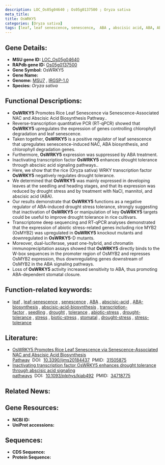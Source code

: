 ```yaml
---
description: LOC_Os05g04640 ; Os05g0137500 ; Oryza sativa
meta_title:
title: OsWRKY5
categories: [Oryza sativa]
tags: [leaf, leaf senescence, senescence,  ABA , abscisic acid, ABA, ABA biosynthesis, abscisic acid biosynthesis, transcription factor, seedling, drought, tolerance, abiotic stress, drought tolerance, stress, biotic stress, stomatal, drought stress, stress tolerance]
---
```


## Gene Details:
- **MSU gene ID:** [LOC_Os05g04640](http://rice.uga.edu/cgi-bin/ORF_infopage.cgi?orf=LOC_Os05g04640)  
- **RAPdb gene ID:** [Os05g0137500](https://rapdb.dna.affrc.go.jp/locus/?name=Os05g0137500)  
- **Gene Symbol:** OsWRKY5
- **Gene Name:**
- **Genome:**  [MSU7](http://rice.uga.edu/)&nbsp;,&nbsp;[IRGSP-1.0](https://rapdb.dna.affrc.go.jp/download/irgsp1.html)
- **Species:** *Oryza sativa*

## Functional Descriptions:
   - **OsWRKY5** Promotes Rice Leaf Senescence via Senescence-Associated NAC and Abscisic Acid Biosynthesis Pathway..
   - Reverse-transcription quantitative PCR (RT-qPCR) showed that **OsWRKY5** upregulates the expression of genes controlling chlorophyll degradation and leaf senescence.
   - Taken together, **OsWRKY5** is a positive regulator of leaf senescence that upregulates senescence-induced NAC, ABA biosynthesis, and chlorophyll degradation genes.
   - Furthermore, **OsWRKY5** expression was suppressed by ABA treatment.
   - Inactivating transcription factor **OsWRKY5** enhances drought tolerance through abscisic acid signaling pathways..
   - Here, we show that the rice (Oryza sativa) WRKY transcription factor **OsWRKY5** negatively regulates drought tolerance.
   - We determined that **OsWRKY5** was mainly expressed in developing leaves at the seedling and heading stages, and that its expression was reduced by drought stress and by treatment with NaCl, mannitol, and abscisic acid (ABA).
   - Our results demonstrate that **OsWRKY5** functions as a negative regulator of ABA-induced drought stress tolerance, strongly suggesting that inactivation of **OsWRKY5** or manipulation of key **OsWRKY5** targets could be useful to improve drought tolerance in rice cultivars.
   - Transcriptome deep sequencing and RT-qPCR analyses demonstrated that the expression of abiotic stress-related genes including rice MYB2 (OsMYB2) was upregulated in **OsWRKY5** knockout mutants and downregulated in **OsWRKY5**-D mutants.
   - Moreover, dual-luciferase, yeast one-hybrid, and chromatin immunoprecipitation assays showed that **OsWRKY5** directly binds to the W-box sequences in the promoter region of OsMYB2 and represses OsMYB2 expression, thus downregulating genes downstream of OsMYB2 in the ABA signaling pathways.
   - Loss of **OsWRKY5** activity increased sensitivity to ABA, thus promoting ABA-dependent stomatal closure.

## Function-related keywords:
   - [leaf](/tags/leaf/)&nbsp;,&nbsp;[leaf-senescence](/tags/leaf-senescence/)&nbsp;,&nbsp;[senescence](/tags/senescence/)&nbsp;,&nbsp;[ABA](/tags/ABA/)&nbsp;,&nbsp;[abscisic-acid](/tags/abscisic-acid/)&nbsp;,&nbsp;[ABA-biosynthesis](/tags/ABA-biosynthesis/)&nbsp;,&nbsp;[abscisic-acid-biosynthesis](/tags/abscisic-acid-biosynthesis/)&nbsp;,&nbsp;[transcription-factor](/tags/transcription-factor/)&nbsp;,&nbsp;[seedling](/tags/seedling/)&nbsp;,&nbsp;[drought](/tags/drought/)&nbsp;,&nbsp;[tolerance](/tags/tolerance/)&nbsp;,&nbsp;[abiotic-stress](/tags/abiotic-stress/)&nbsp;,&nbsp;[drought-tolerance](/tags/drought-tolerance/)&nbsp;,&nbsp;[stress](/tags/stress/)&nbsp;,&nbsp;[biotic-stress](/tags/biotic-stress/)&nbsp;,&nbsp;[stomatal](/tags/stomatal/)&nbsp;,&nbsp;[drought-stress](/tags/drought-stress/)&nbsp;,&nbsp;[stress-tolerance](/tags/stress-tolerance/)

## Literature:
   - [OsWRKY5 Promotes Rice Leaf Senescence via Senescence-Associated NAC and Abscisic Acid Biosynthesis Pathway](https://www.doi.org/10.3390/ijms20184437)&nbsp;&nbsp;DOI:&nbsp;&nbsp;[10.3390/ijms20184437](https://www.doi.org/10.3390/ijms20184437)&nbsp;&nbsp;PMID:&nbsp;&nbsp;[31505875](https://pubmed.ncbi.nlm.nih.gov/31505875/)
   - [Inactivating transcription factor OsWRKY5 enhances drought tolerance through abscisic acid signaling pathways](https://www.doi.org/10.1093/plphys/kiab492)&nbsp;&nbsp;DOI:&nbsp;&nbsp;[10.1093/plphys/kiab492](https://www.doi.org/10.1093/plphys/kiab492)&nbsp;&nbsp;PMID:&nbsp;&nbsp;[34718775](https://pubmed.ncbi.nlm.nih.gov/34718775/)

## Related News:

## Gene Resources:
- **NCBI ID:**  []()
- **UniProt accessions:** [](https://www.uniprot.org/uniprotkb//entry)

## Sequences:
- **CDS Sequence:**
- **Protein Sequence:**
